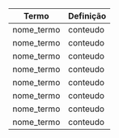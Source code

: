 | Termo      | Definição |
| ---------- | --------- |
| nome_termo | conteudo  |
| nome_termo | conteudo  |
| nome_termo | conteudo  |
| nome_termo | conteudo  |
| nome_termo | conteudo  |
| nome_termo | conteudo  |
| nome_termo | conteudo  |
| nome_termo | conteudo  |
